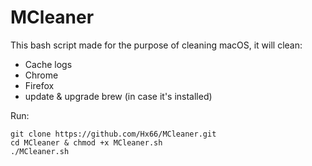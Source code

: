 # MCleaner
This bash script made for the purpose of cleaning macOS, it will clean:
* Cache logs
* Chrome
* Firefox
* update & upgrade brew (in case it's installed)

Run:
```
git clone https://github.com/Hx66/MCleaner.git
cd MCleaner & chmod +x MCleaner.sh
./MCleaner.sh
```
